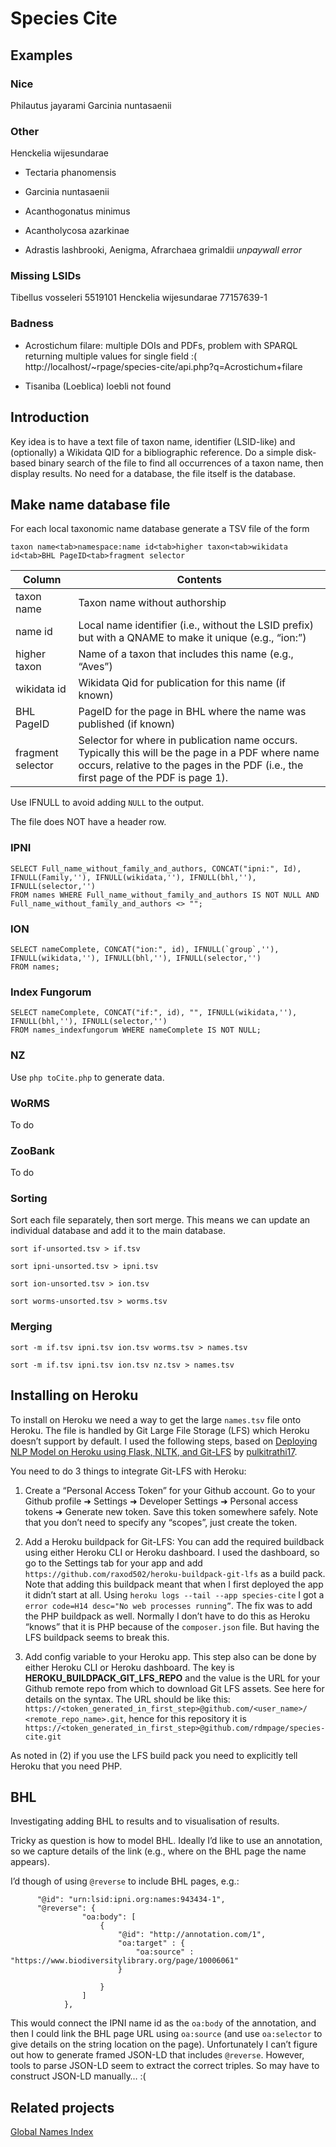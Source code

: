 # Species Cite


## Examples

### Nice

Philautus jayarami
Garcinia nuntasaenii

### Other



Henckelia wijesundarae

- Tectaria phanomensis
- Garcinia nuntasaenii

- Acanthogonatus minimus
- Acantholycosa azarkinae
- Adrastis lashbrooki, Aenigma, Afrarchaea grimaldii *unpaywall error*

### Missing LSIDs

Tibellus vosseleri 5519101
Henckelia wijesundarae 77157639-1




### Badness

- Acrostichum filare: multiple DOIs and PDFs, problem with SPARQL returning multiple values for single field :( http://localhost/~rpage/species-cite/api.php?q=Acrostichum+filare

- Tisaniba (Loeblica) loebli not found

## Introduction

Key idea is to have a text file of taxon name, identifier (LSID-like) and (optionally) a Wikidata QID for a bibliographic reference. Do a simple disk-based binary search of the file to find all occurrences of a taxon name, then display results. No need for a database, the file itself is the database.

## Make name database file

For each local taxonomic name database generate a TSV file of the form
```
taxon name<tab>namespace:name id<tab>higher taxon<tab>wikidata id<tab>BHL PageID<tab>fragment selector
```

Column | Contents
--|--
taxon name | Taxon name without authorship
name id | Local name identifier (i.e., without the LSID prefix) but with a QNAME to make it unique (e.g., “ion:”)
higher taxon | Name of a taxon that includes this name (e.g., “Aves”)
wikidata id | Wikidata Qid for publication for this name (if known)
BHL PageID | PageID for the page in BHL where the name was published (if known)
fragment selector | Selector for where in publication name occurs. Typically this will be the page in a PDF where name occurs, relative to the pages in the PDF (i.e., the first page of the PDF is page 1).

Use IFNULL to avoid adding `NULL` to the output.

The file does NOT have a header row.


### IPNI

```
SELECT Full_name_without_family_and_authors, CONCAT("ipni:", Id), IFNULL(Family,''), IFNULL(wikidata,''), IFNULL(bhl,''), IFNULL(selector,'')  
FROM names WHERE Full_name_without_family_and_authors IS NOT NULL AND Full_name_without_family_and_authors <> "";
```

### ION

```
SELECT nameComplete, CONCAT("ion:", id), IFNULL(`group`,''), IFNULL(wikidata,''), IFNULL(bhl,''), IFNULL(selector,'')  
FROM names;
```

### Index Fungorum

```
SELECT nameComplete, CONCAT("if:", id), "", IFNULL(wikidata,''), IFNULL(bhl,''), IFNULL(selector,'') 
FROM names_indexfungorum WHERE nameComplete IS NOT NULL;
```

### NZ

Use `php toCite.php` to generate data.

### WoRMS

To do

### ZooBank

To do


### Sorting

Sort each file separately, then sort merge. This means we can update an individual database and add it to the main database.

```
sort if-unsorted.tsv > if.tsv
``` 

```
sort ipni-unsorted.tsv > ipni.tsv
``` 

```
sort ion-unsorted.tsv > ion.tsv
``` 

```
sort worms-unsorted.tsv > worms.tsv
``` 

### Merging

```
sort -m if.tsv ipni.tsv ion.tsv worms.tsv > names.tsv
``` 

```
sort -m if.tsv ipni.tsv ion.tsv nz.tsv > names.tsv
``` 

## Installing on Heroku

To install on Heroku we need a way to get the large `names.tsv` file onto Heroku. The file is handled by Git Large File Storage (LFS) which Heroku doesn’t support by default. I used the following steps, based on [Deploying NLP Model on Heroku using Flask, NLTK, and Git-LFS](https://medium.com/analytics-vidhya/deploying-nlp-model-on-heroku-using-flask-nltk-and-git-lfs-eed7d1b22b11) by [pulkitrathi17](https://github.com/pulkitrathi17).

You need to do 3 things to integrate Git-LFS with Heroku:

1. Create a “Personal Access Token” for your Github account. Go to your Github profile ➜ Settings ➜ Developer Settings ➜ Personal access tokens ➜ Generate new token. Save this token somewhere safely. Note that you don’t need to specify any “scopes”, just create the token.

2. Add a Heroku buildpack for Git-LFS: You can add the required buildback using either Heroku CLI or Heroku dashboard. I used the dashboard, so go to the Settings tab for your app and add `https://github.com/raxod502/heroku-buildpack-git-lfs` as a build pack. Note that adding this buildpack meant that when I first deployed the app it didn’t start at all. Using `heroku logs --tail --app species-cite` I got a `error code=H14 desc="No web processes running”`. The fix was to add the PHP buildpack as well. Normally I don’t have to do this as Heroku “knows” that it is PHP because of the `composer.json` file. But having the LFS buildpack seems to break this.

3. Add config variable to your Heroku app. This step also can be done by either Heroku CLI or Heroku dashboard. The key is **HEROKU_BUILDPACK_GIT_LFS_REPO** and the value is the URL for your Github remote repo from which to download Git LFS assets. See here for details on the syntax. The URL should be like this:
`https://<token_generated_in_first_step>@github.com/<user_name>/ <remote_repo_name>.git`, hence for this repository it is `https://<token_generated_in_first_step>@github.com/rdmpage/species-cite.git`

As noted in (2) if you use the LFS build pack you need to explicitly tell Heroku that you need PHP.

## BHL

Investigating adding BHL to results and to visualisation of results.

Tricky as question is how to model BHL. Ideally I’d like to use an annotation, so we capture details of the link (e.g., where on the BHL page the name appears).

I’d though of using `@reverse` to include BHL pages, e.g.:

```
      "@id": "urn:lsid:ipni.org:names:943434-1",
      "@reverse": {
    			"oa:body": [
    				{
    					"@id": "http://annotation.com/1",
    					"oa:target" : {    					
    						"oa:source" : "https://www.biodiversitylibrary.org/page/10006061"
    					}
    		
    				}
    			]
    		},            

```

This would connect the IPNI name id as the `oa:body` of the annotation, and then I could link the BHL page URL using `oa:source` (and use `oa:selector` to give details on the string location on the page). Unfortunately I can’t figure out how to generate framed JSON-LD that includes `@reverse`. However, tools to parse JSON-LD seem to extract the correct triples. So may have to construct JSON-LD manually… :(


## Related projects

[Global Names Index](https://index.globalnames.org)

